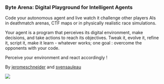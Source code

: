 ### Byte Arena: Digital Playground for Intelligent Agents

Code your autonomous agent and live watch it challenge other players AIs in deathmatch arenas, CTF maps or in physically realistic race simulations.

Your agent is a program that perceives its digital environment, make decisions, and take actions to reach its objectives. Tweak it, evolve it, refine it, script it, make it learn - whatever works; one goal : overcome the opponents with your code.

Perceive your environment and react accordingly !

By [jeromeschneider](https://twitter.com/jeromeschneider) and [svensauleau](https://twitter.com/svensauleau)

![](https://cloud.githubusercontent.com/assets/4974818/24494371/57a8073c-1532-11e7-9026-469640cea9a7.png)
